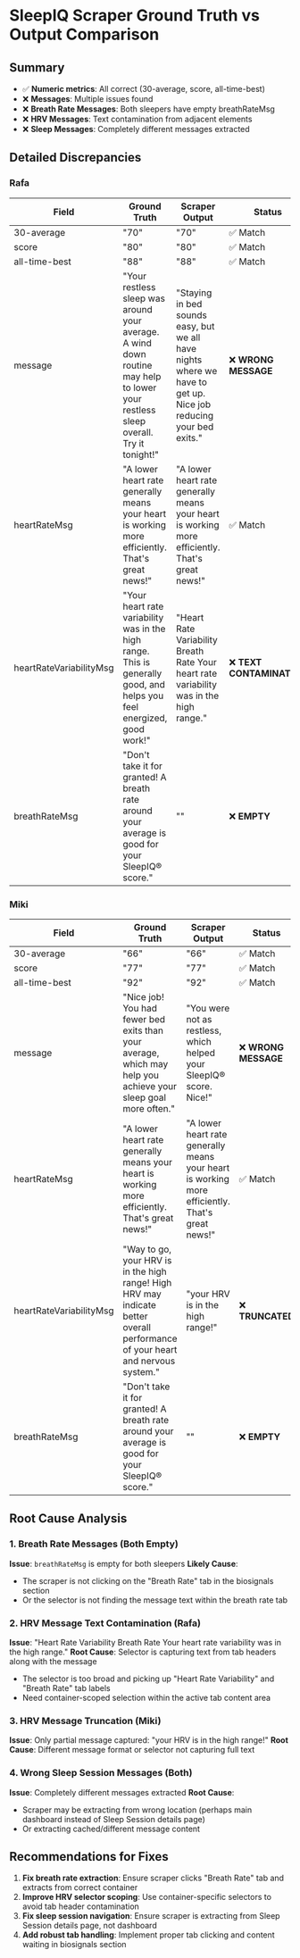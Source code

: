 # SleepIQ Scraper Ground Truth vs Output Comparison

## Summary
- ✅ **Numeric metrics**: All correct (30-average, score, all-time-best) 
- ❌ **Messages**: Multiple issues found
- ❌ **Breath Rate Messages**: Both sleepers have empty breathRateMsg
- ❌ **HRV Messages**: Text contamination from adjacent elements
- ❌ **Sleep Messages**: Completely different messages extracted

## Detailed Discrepancies

### Rafa
| Field | Ground Truth | Scraper Output | Status |
|-------|-------------|---------------|--------|
| 30-average | "70" | "70" | ✅ Match |
| score | "80" | "80" | ✅ Match |
| all-time-best | "88" | "88" | ✅ Match |
| message | "Your restless sleep was around your average. A wind down routine may help to lower your restless sleep overall. Try it tonight!" | "Staying in bed sounds easy, but we all have nights where we have to get up. Nice job reducing your bed exits." | ❌ **WRONG MESSAGE** |
| heartRateMsg | "A lower heart rate generally means your heart is working more efficiently. That's great news!" | "A lower heart rate generally means your heart is working more efficiently. That's great news!" | ✅ Match |
| heartRateVariabilityMsg | "Your heart rate variability was in the high range. This is generally good, and helps you feel energized, good work!" | "Heart Rate Variability Breath Rate Your heart rate variability was in the high range." | ❌ **TEXT CONTAMINATION** |
| breathRateMsg | "Don't take it for granted! A breath rate around your average is good for your SleepIQ® score." | "" | ❌ **EMPTY** |

### Miki  
| Field | Ground Truth | Scraper Output | Status |
|-------|-------------|---------------|--------|
| 30-average | "66" | "66" | ✅ Match |
| score | "77" | "77" | ✅ Match |
| all-time-best | "92" | "92" | ✅ Match |
| message | "Nice job! You had fewer bed exits than your average, which may help you achieve your sleep goal more often." | "You were not as restless, which helped your SleepIQ® score. Nice!" | ❌ **WRONG MESSAGE** |
| heartRateMsg | "A lower heart rate generally means your heart is working more efficiently. That's great news!" | "A lower heart rate generally means your heart is working more efficiently. That's great news!" | ✅ Match |
| heartRateVariabilityMsg | "Way to go, your HRV is in the high range! High HRV may indicate better overall performance of your heart and nervous system." | "your HRV is in the high range!" | ❌ **TRUNCATED** |
| breathRateMsg | "Don't take it for granted! A breath rate around your average is good for your SleepIQ® score." | "" | ❌ **EMPTY** |

## Root Cause Analysis

### 1. Breath Rate Messages (Both Empty)
**Issue**: `breathRateMsg` is empty for both sleepers
**Likely Cause**: 
- The scraper is not clicking on the "Breath Rate" tab in the biosignals section
- Or the selector is not finding the message text within the breath rate tab

### 2. HRV Message Text Contamination (Rafa)
**Issue**: "Heart Rate Variability Breath Rate Your heart rate variability was in the high range."
**Root Cause**: Selector is capturing text from tab headers along with the message
- The selector is too broad and picking up "Heart Rate Variability" and "Breath Rate" tab labels
- Need container-scoped selection within the active tab content area

### 3. HRV Message Truncation (Miki)  
**Issue**: Only partial message captured: "your HRV is in the high range!"
**Root Cause**: Different message format or selector not capturing full text

### 4. Wrong Sleep Session Messages (Both)
**Issue**: Completely different messages extracted
**Root Cause**: 
- Scraper may be extracting from wrong location (perhaps main dashboard instead of Sleep Session details page)
- Or extracting cached/different message content

## Recommendations for Fixes

1. **Fix breath rate extraction**: Ensure scraper clicks "Breath Rate" tab and extracts from correct container
2. **Improve HRV selector scoping**: Use container-specific selectors to avoid tab header contamination  
3. **Fix sleep session navigation**: Ensure scraper is extracting from Sleep Session details page, not dashboard
4. **Add robust tab handling**: Implement proper tab clicking and content waiting in biosignals section